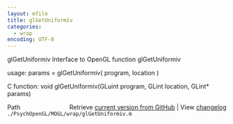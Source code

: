 ```yaml
---
layout: mfile
title: glGetUniformiv
categories:
  - wrap
encoding: UTF-8
---
```


glGetUniformiv  Interface to OpenGL function glGetUniformiv  

usage:  params = glGetUniformiv( program, location )  

C function:  void glGetUniformiv(GLuint program, GLint location, GLint\* params)  


<div class="code_header" style="text-align:right;">
  <span style="float:left;">Path&nbsp;&nbsp;</span> <span class="counter">Retrieve <a href=
  "https://raw.github.com/Psychtoolbox-3/Psychtoolbox-3/beta/./PsychOpenGL/MOGL/wrap/glGetUniformiv.m">current version from GitHub</a> | View <a href=
  "https://github.com/Psychtoolbox-3/Psychtoolbox-3/commits/beta/./PsychOpenGL/MOGL/wrap/glGetUniformiv.m">changelog</a></span>
</div>
<div class="code">
  <code>./PsychOpenGL/MOGL/wrap/glGetUniformiv.m</code>
</div>
